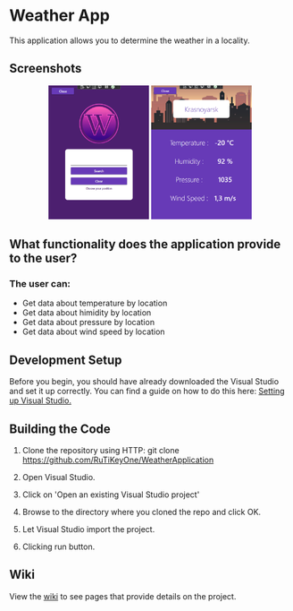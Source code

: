 # Weather App

This application allows you to determine the weather in a locality.

## Screenshots

<p align="center">
  <img src="https://github.com/RuTiKeyOne/WeatherApplication/blob/master/doc/Screenshots/1.PNG" width="180"/>
  <img src="https://github.com/RuTiKeyOne/WeatherApplication/blob/master/doc/Screenshots/2.PNG" width="180"/>
</p>
 

## What functionality does the application provide to the user?

### The user can:
* Get data about temperature by location
* Get data about himidity by location
* Get data about pressure by location
* Get data about wind speed by location

## Development Setup

Before you begin, you should have already downloaded the Visual Studio and set it up correctly. You can find a guide on how to do this here: [Setting up Visual Studio.](https://docs.microsoft.com/en-us/visualstudio/install/install-visual-studio?view=vs-2022)

## Building the Code

1. Clone the repository using HTTP: git clone https://github.com/RuTiKeyOne/WeatherApplication

2. Open Visual Studio.

3. Click on 'Open an existing Visual Studio project'

4. Browse to the directory where you cloned the repo and click OK.

5. Let Visual Studio import the project.

6. Clicking run button.

## Wiki

View the [wiki]() to see pages that provide details on the project.
